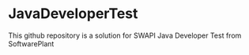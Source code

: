 # JavaDeveloperTest
This github repository is a solution for SWAPI Java Developer Test from SoftwarePlant
